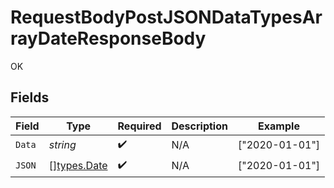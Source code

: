 # RequestBodyPostJSONDataTypesArrayDateResponseBody

OK


## Fields

| Field                                  | Type                                   | Required                               | Description                            | Example                                |
| -------------------------------------- | -------------------------------------- | -------------------------------------- | -------------------------------------- | -------------------------------------- |
| `Data`                                 | *string*                               | :heavy_check_mark:                     | N/A                                    | ["2020-01-01"]                         |
| `JSON`                                 | [][types.Date](../../../types/date.md) | :heavy_check_mark:                     | N/A                                    | ["2020-01-01"]                         |